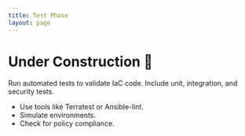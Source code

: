 ```yaml
---
title: Test Phase
layout: page
---
```


# Under Construction 🚧


Run automated tests to validate IaC code. Include unit, integration, and security tests.

- Use tools like Terratest or Ansible-lint.
- Simulate environments.
- Check for policy compliance.